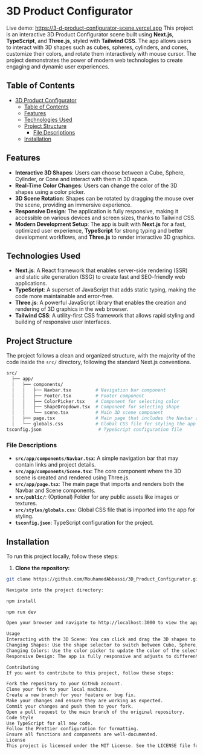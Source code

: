 # 3D Product Configurator
Live demo: https://3-d-product-configurator-scene.vercel.app
This project is an interactive 3D Product Configurator scene built using **Next.js**, **TypeScript**, and **Three.js**, styled with **Tailwind CSS**. The app allows users to interact with 3D shapes such as cubes, spheres, cylinders, and cones, customize their colors, and rotate them interactively with mouse cursor. The project demonstrates the power of modern web technologies to create engaging and dynamic user experiences.

## Table of Contents

- [3D Product Configurator](#3d-product-configurator)
  - [Table of Contents](#table-of-contents)
  - [Features](#features)
  - [Technologies Used](#technologies-used)
  - [Project Structure](#project-structure)
    - [File Descriptions](#file-descriptions)
  - [Installation](#installation)

## Features

- **Interactive 3D Shapes**: Users can choose between a Cube, Sphere, Cylinder, or Cone and interact with them in 3D space.
- **Real-Time Color Changes**: Users can change the color of the 3D shapes using a color picker.
- **3D Scene Rotation**: Shapes can be rotated by dragging the mouse over the scene, providing an immersive experience.
- **Responsive Design**: The application is fully responsive, making it accessible on various devices and screen sizes, thanks to Tailwind CSS.
- **Modern Development Setup**: The app is built with **Next.js** for a fast, optimized user experience, **TypeScript** for strong typing and better development workflows, and **Three.js** to render interactive 3D graphics.

## Technologies Used

- **Next.js**: A React framework that enables server-side rendering (SSR) and static site generation (SSG) to create fast and SEO-friendly web applications.
- **TypeScript**: A superset of JavaScript that adds static typing, making the code more maintainable and error-free.
- **Three.js**: A powerful JavaScript library that enables the creation and rendering of 3D graphics in the web browser.
- **Tailwind CSS**: A utility-first CSS framework that allows rapid styling and building of responsive user interfaces.

## Project Structure

The project follows a clean and organized structure, with the majority of the code inside the `src/` directory, following the standard Next.js conventions.

```bash
src/
  ├── app/
  │   ├── components/
  │   │   ├── Navbar.tsx         # Navigation bar component
  │   │   ├── Footer.tsx         # Footer component
  │   │   ├── ColorPicker.tsx    # Component for selecting color
  │   │   ├── ShapeDropdown.tsx  # Component for selecting shape
  │   │   └── scene.tsx          # Main 3D scene component
  │   ├── page.tsx               # Main page that includes the Navbar and Scene components
  │   └── globals.css            # Global CSS file for styling the app
tsconfig.json                     # TypeScript configuration file
```
### File Descriptions

- **`src/app/components/Navbar.tsx`**: A simple navigation bar that may contain links and project details.
- **`src/app/components/Scene.tsx`**: The core component where the 3D scene is created and rendered using Three.js.
- **`src/app/page.tsx`**: The main page that imports and renders both the Navbar and Scene components.
- **`src/public/`**: (Optional) Folder for any public assets like images or textures.
- **`src/styles/globals.css`**: Global CSS file that is imported into the app for styling.
- **`tsconfig.json`**: TypeScript configuration for the project.

## Installation

To run this project locally, follow these steps:

1. **Clone the repository:**

```bash
git clone https://github.com/MouhamedAbbassi/3D_Product_Configurator.git

Navigate into the project directory:

npm install

npm run dev

Open your browser and navigate to http://localhost:3000 to view the app.

Usage
Interacting with the 3D Scene: You can click and drag the 3D shapes to rotate them in space. This provides an interactive experience where users can explore the objects from all angles.
Changing Shapes: Use the shape selector to switch between Cube, Sphere, Cylinder, Cone, and Heart. The selected shape will be rendered in the scene.
Changing Colors: Use the color picker to update the color of the selected shape in real-time.
Responsive Design: The app is fully responsive and adjusts to different screen sizes, providing a seamless experience across devices.

Contributing
If you want to contribute to this project, follow these steps:

Fork the repository to your GitHub account.
Clone your fork to your local machine.
Create a new branch for your feature or bug fix.
Make your changes and ensure they are working as expected.
Commit your changes and push them to your fork.
Open a pull request to the main branch of the original repository.
Code Style
Use TypeScript for all new code.
Follow the Prettier configuration for formatting.
Ensure all functions and components are well-documented.
License
This project is licensed under the MIT License. See the LICENSE file for more information.
 
